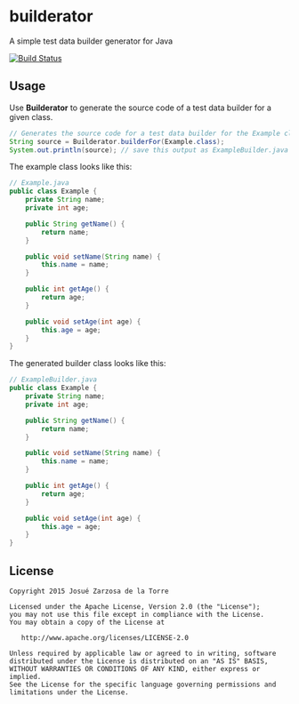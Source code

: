 # builderator
A simple test data builder generator for Java

[![Build Status](https://travis-ci.org/josketres/builderator.svg?branch=master)](https://travis-ci.org/josketres/builderator)

Usage
---
Use __Builderator__ to generate the source code of a test data builder for a given class.
```java
// Generates the source code for a test data builder for the Example class
String source = Builderator.builderFor(Example.class);
System.out.println(source); // save this output as ExampleBuilder.java
```
The example class looks like this:
```java
// Example.java
public class Example {
    private String name;
    private int age;

    public String getName() {
        return name;
    }

    public void setName(String name) {
        this.name = name;
    }

    public int getAge() {
        return age;
    }

    public void setAge(int age) {
        this.age = age;
    }
}
```
The generated builder class looks like this:
```java
// ExampleBuilder.java
public class Example {
    private String name;
    private int age;

    public String getName() {
        return name;
    }

    public void setName(String name) {
        this.name = name;
    }

    public int getAge() {
        return age;
    }

    public void setAge(int age) {
        this.age = age;
    }
}
```

License
-------

    Copyright 2015 Josué Zarzosa de la Torre

    Licensed under the Apache License, Version 2.0 (the "License");
    you may not use this file except in compliance with the License.
    You may obtain a copy of the License at

       http://www.apache.org/licenses/LICENSE-2.0

    Unless required by applicable law or agreed to in writing, software
    distributed under the License is distributed on an "AS IS" BASIS,
    WITHOUT WARRANTIES OR CONDITIONS OF ANY KIND, either express or implied.
    See the License for the specific language governing permissions and
    limitations under the License.
